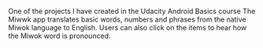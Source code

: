 One of the projects I have created in the Udacity Android Basics course The Miwwk app translates basic words, numbers and phrases from the native Miwok language to English.
Users can also click on the items to hear how the Miwok word is pronounced.

